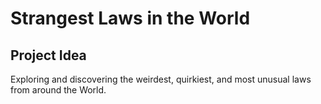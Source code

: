 # Strangest Laws in the World

## Project Idea
Exploring and discovering the weirdest, quirkiest, and most unusual laws from around the World. 

